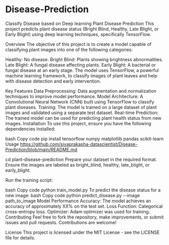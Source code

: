 # Disease-Prediction
Classify Disease based on Deep learning
Plant Disease Prediction
This project predicts plant disease status (Bright Blind, Healthy, Late Blight, or Early Blight) using deep learning techniques, specifically TensorFlow.

Overview
The objective of this project is to create a model capable of classifying plant images into one of the following categories:

Healthy: No disease.
Bright Blind: Plants showing brightness abnormalities.
Late Blight: A fungal disease affecting plants.
Early Blight: A bacterial or fungal disease at an early stage.
The model uses TensorFlow, a powerful machine learning framework, to classify images of plant leaves and help with disease detection and early intervention.

Key Features
Data Preprocessing: Data augmentation and normalization techniques to improve model performance.
Model Architecture: A Convolutional Neural Network (CNN) built using TensorFlow to classify plant diseases.
Training: The model is trained on a large dataset of plant images and validated using a separate test dataset.
Real-time Prediction: The trained model can be used for predicting plant health status from new images.
Installation
To use this project, ensure you have the following dependencies installed:

bash
Copy code
pip install tensorflow numpy matplotlib pandas scikit-learn
Usage
https://github.com/sivaprakasha-datascientist/Disease-Prediction/blob/main/README.md

cd plant-disease-prediction
Prepare your dataset in the required format. Ensure the images are labeled as bright_blind, healthy, late_blight, or early_blight.

Run the training script:

bash
Copy code
python train_model.py
To predict the disease status for a new image:
bash
Copy code
python predict_disease.py --image path_to_image
Model Performance
Accuracy: The model achieves an accuracy of approximately XX% on the test set.
Loss Function: Categorical cross-entropy loss.
Optimizer: Adam optimizer was used for training.
Contributing
Feel free to fork the repository, make improvements, or submit issues and pull requests. Contributions are welcome!

License
This project is licensed under the MIT License - see the LICENSE file for details.

